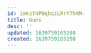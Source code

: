 ```yaml
---
id: imkzY4PBqbqiLRrY7hXM-
title: Guns
desc: ''
updated: 1639759165198
created: 1639759165198
---
```



